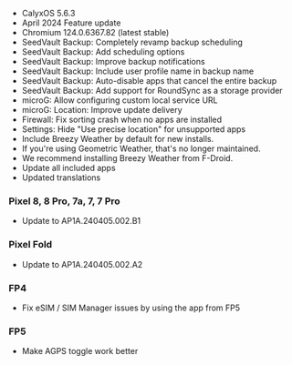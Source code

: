 * CalyxOS 5.6.3
* April 2024 Feature update
* Chromium 124.0.6367.82 (latest stable)
* SeedVault Backup: Completely revamp backup scheduling
* SeedVault Backup: Add scheduling options
* SeedVault Backup: Improve backup notifications
* SeedVault Backup: Include user profile name in backup name
* SeedVault Backup: Auto-disable apps that cancel the entire backup
* SeedVault Backup: Add support for RoundSync as a storage provider
* microG: Allow configuring custom local service URL
* microG: Location: Improve update delivery
* Firewall: Fix sorting crash when no apps are installed
* Settings: Hide "Use precise location" for unsupported apps
* Include Breezy Weather by default for new installs.
* If you're using Geometric Weather, that's no longer maintained.
* We recommend installing Breezy Weather from F-Droid.
* Update all included apps
* Updated translations

### Pixel 8, 8 Pro, 7a, 7, 7 Pro
* Update to AP1A.240405.002.B1

### Pixel Fold
* Update to AP1A.240405.002.A2

### FP4
* Fix eSIM / SIM Manager issues by using the app from FP5

### FP5
* Make AGPS toggle work better
